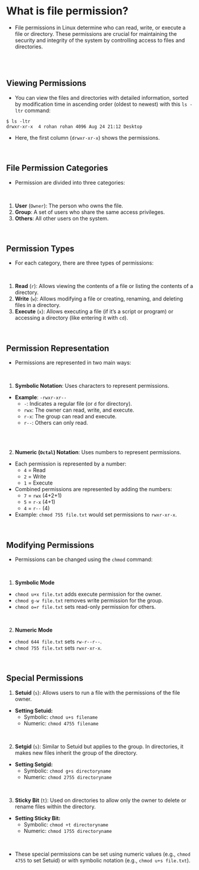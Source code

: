 # What is file permission?
- File permissions in Linux determine who can read, write, or execute a file or directory. These permissions are crucial for maintaining the security and integrity of the system by controlling access to files and directories.

<br>
<br>

## Viewing Permissions
- You can view the files and directories with detailed information, sorted by modification time in ascending order (oldest to newest) with this `ls -ltr` command:
```
$ ls -ltr
drwxr-xr-x  4 rohan rohan 4096 Aug 24 21:12 Desktop
```
- Here, the first column (`drwxr-xr-x`) shows the permissions.

<br>

## File Permission Categories
- Permission are divided into three categories:

<br>

1. **User** (`Owner`): The person who owns the file.
2. **Group**: A set of users who share the same access privileges.
3. **Others**: All other users on the system.

<br>

## Permission Types
- For each category, there are three types of permissions:

<br>

1. **Read** (`r`): Allows viewing the contents of a file or listing the contents of a directory.
2. **Write** (`w`): Allows modifying a file or creating, renaming, and deleting files in a directory.
3. **Execute** (`x`): Allows executing a file (if it’s a script or program) or accessing a directory (like entering it with `cd`).

<br>

## Permission Representation
- Permissions are represented in two main ways:

<br>

1. **Symbolic Notation**: Uses characters to represent permissions.
- **Example**: `-rwxr-xr--`
  - `-`: Indicates a regular file (or `d` for directory).
  - `rwx`: The owner can read, write, and execute.
  - `r-x`: The group can read and execute.
  - `r--`: Others can only read.

<br>
<br>

2. **Numeric (`Octal`) Notation**: Uses numbers to represent permissions.
- Each permission is represented by a number:
  - `4` = Read
  - `2` = Write
  - `1` = Execute
- Combined permissions are represented by adding the numbers:
  - `7` = `rwx` (4+2+1)
  - `5` = `r-x` (4+1)
  - `4` = `r--` (4)
- Example: `chmod 755 file.txt` would set permissions to `rwxr-xr-x`.

<br>

## Modifying Permissions
- Permissions can be changed using the `chmod` command:

<br>

1. **Symbolic Mode**
- `chmod u+x file.txt` adds execute permission for the owner.
- `chmod g-w file.txt` removes write permission for the group.
- `chmod o=r file.txt` sets read-only permission for others.

<br>

2. **Numeric Mode**
- `chmod 644 file.txt` sets `rw-r--r--`.
- `chmod 755 file.txt` sets `rwxr-xr-x`.

<br>

## Special Permissions
1. **Setuid** (`s`): Allows users to run a file with the permissions of the file owner.
- **Setting Setuid:**
  - Symbolic: `chmod u+s filename`
  - Numeric: `chmod 4755 filename`

<br>

2. **Setgid** (`s`): Similar to Setuid but applies to the group. In directories, it makes new files inherit the group of the directory.
- **Setting Setgid:**
  - Symbolic: `chmod g+s directoryname`
  - Numeric: `chmod 2755 directoryname` 

<br>

3. **Sticky Bit** (`t`): Used on directories to allow only the owner to delete or rename files within the directory.
- **Setting Sticky Bit:**
  - Symbolic: `chmod +t directoryname`
  - Numeric: `chmod 1755 directoryname`

<br>

- These special permissions can be set using numeric values (e.g., `chmod 4755` to set Setuid) or with symbolic notation (e.g., `chmod u+s file.txt`).
